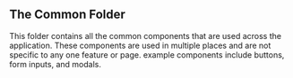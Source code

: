 ## The Common Folder

This folder contains all the common components that are used across the application. These components are used in multiple places and are not specific to any one feature or page. example components include buttons, form inputs, and modals.
